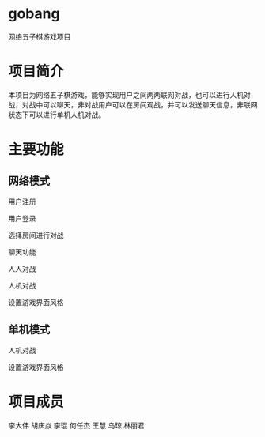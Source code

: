 # gobang
网络五子棋游戏项目
# 项目简介
本项目为网络五子棋游戏，能够实现用户之间两两联网对战，也可以进行人机对战，对战中可以聊天，非对战用户可以在房间观战，并可以发送聊天信息，非联网状态下可以进行单机人机对战。
# 主要功能
## 网络模式
用户注册

用户登录

选择房间进行对战

聊天功能

人人对战

人机对战

设置游戏界面风格

## 单机模式
人机对战

设置游戏界面风格

# 项目成员

李大伟 胡庆焱 李琨 何任杰 王慧 乌琼 林丽君

